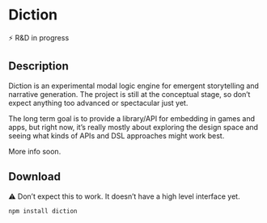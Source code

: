 # Diction

⚡ R&D in progress

## Description

Diction is an experimental modal logic engine for emergent storytelling and narrative generation. The project is still at the conceptual stage, so don’t expect anything too advanced or spectacular just yet.

The long term goal is to provide a library/API for embedding in games and apps, but right now, it’s really mostly about exploring the design space and seeing what kinds of APIs and DSL approaches might work best.

More info soon.

## Download

⚠️ Don’t expect this to work. It doesn’t have a high level interface yet.

```
npm install diction
```
